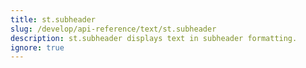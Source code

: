 ```yaml
---
title: st.subheader
slug: /develop/api-reference/text/st.subheader
description: st.subheader displays text in subheader formatting.
ignore: true
---
```


<Autofunction function="Jt.subheader" />
